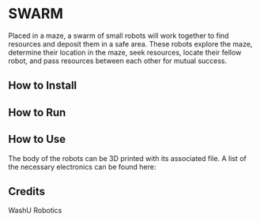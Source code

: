 # SWARM

Placed in a maze, a swarm of small robots will work together to find resources and deposit them in a safe area. These robots explore the maze, determine their location in the maze, seek resources, locate their fellow robot, and pass resources between each other for mutual success.

## How to Install

## How to Run

## How to Use

The body of the robots can be 3D printed with its associated file. A list of the necessary electronics can be found here:

## Credits

WashU Robotics